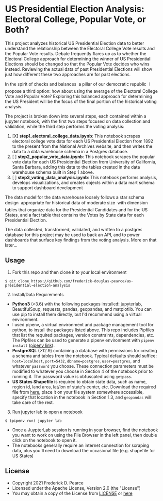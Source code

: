 US Presidential Election Analysis: Electoral College, Popular Vote, or Both?
======
This project analyzes historical US Presidential Election data to better understand the relationship between the Electoral College Vote results and the Popular Vote results. Debate frequently flares up as to whether the Electoral College approach for determining the winner of US Presidential Elections should be changed so that the Popular Vote decides who wins instead. Reviewing the actual data of past Presidential Elections will show just how different these two approaches are for past elections. 

In the spirit of checks and balances &#151; a pillar of our democratic republic &#151; I propose a third option: how about using the average of the Electoral College Vote and Popular Vote? Exploring this balanced approach for determining the US President will be the focus of the final portion of the historical voting analysis.

The project is broken down into several steps, each contained within a jupyter notebook, with the first two steps focused on data collection and validation, while the third step performs the voting analysis:
  1. [X] **step1_electoral_college_data.ipynb**: This notebook scrapes electoral college vote data for each US Presidential Election from 1892 to the present from the National Archives website, and then writes the data to a data warehouse schema in a Postgres database.
  2. [ ] **step2_popular_vote_data.ipynb**: This notebook scrapes the popular vote data for each US Presidential Election from University of California, Santa Barbara, adding this data to the tables created in the data warehouse schema built in Step 1 above.
  3. [ ] **step3_voting_data_analysis.ipynb**: This notebook performs analysis, develops visualizations, and creates objects within a data mart schema to support dashboard development

The data model for the data warehouse loosely follows a star schema design &#151; appropriate for historical data of moderate size &#151; with dimension tables that organize data for the Presidential Candidates and for the US States, and a fact table that contains the Votes by State data for each Presidential Election.

The data collected, transformed, validated, and written to a postgres database for this project may be used to back an API, and to power dashboards that surface key findings from the voting analysis. More on that later...

## Usage
1. Fork this repo and then clone it to your local environment

```
$ git clone https://github.com/frederick-douglas-pearce/us-presidential-election-analysis
```

2. Install/Data Requirements
  * **Python3** (>3.6) with the following packages installed: jupyterlab, BeautifulSoup, requests, pandas, geopandas, and matplotlib. You can use pip to install them directly, but I'd recommend using a virtual environment.
  * I used pipenv, a virtual environment and package management tool for python, to install the packages listed above. This repo includes Pipfiles that list the required packages, version constraints, dependencies, etc. The Pipfiles can be used to generate a pipenv environment with `pipenv install` ([pipenv link](https://pipenv.pypa.io/en/latest/)).
  * **PostgreSQL** (>12.9) containing a database with permissions for creating a schema and tables from the notebook. Typical defaults should suffice: `host=localhost`, `port=5432`, `dbname=postgres`, `user=postgres`, and whatever `password` you choose. These connection parameters must be modified to whatever you choose in Section 4 of the notebook prior to running it. The password value is obfuscated using `getpass`.
  * **US States Shapefile** is required to obtain state data, such as name, region id, land area, lat/lon of state's center, etc. Download the required file from [here](https://www2.census.gov/geo/tiger/TIGER2019/STATE/), place it on your file system somewhere accessible, specify that location in the notebook in Section 1.3, and `geopandas` will take care of the rest.

3. Run jupyter lab to open a notebook

```
$ (pipenv run) jupyter lab
```
  * Once a JuypterLab session is running in your browser, find the notebook you want to work on using the File Browser in the left panel, then double click on the notebook to open it.
  * The notebooks generally require an internet connection for scraping data, plus you'll need to download the occasional file (e.g. shapefile for US States)


## License
* Copyright 2021 Frederick D. Pearce
* Licensed under the Apache License, Version 2.0 (the "License")
* You may obtain a copy of the License from
[LICENSE](https://github.com/frederick-douglas-pearce/us-presidential-election-analysis) or
[here](http://www.apache.org/licenses/LICENSE-2.0)
 